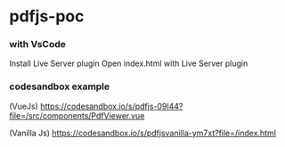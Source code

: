 # pdfjs-poc



### with VsCode
Install Live Server plugin
Open index.html with Live Server plugin

### codesandbox example 
(VueJs)
https://codesandbox.io/s/pdfjs-09l44?file=/src/components/PdfViewer.vue

(Vanilla Js)
https://codesandbox.io/s/pdfjsvanilla-ym7xt?file=/index.html